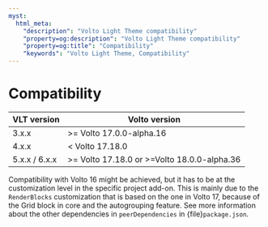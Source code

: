 ```yaml
---
myst:
  html_meta:
    "description": "Volto Light Theme compatibility"
    "property=og:description": "Volto Light Theme compatibility"
    "property=og:title": "Compatibility"
    "keywords": "Volto Light Theme, Compatibility"
---
```


# Compatibility

| VLT version | Volto version |
|-------------|---------------|
| 3.x.x       |   >= Volto 17.0.0-alpha.16  |
| 4.x.x       |   < Volto 17.18.0  |
| 5.x.x / 6.x.x |   >= Volto 17.18.0 or >=Volto 18.0.0-alpha.36  |

Compatibility with Volto 16 might be achieved, but it has to be at the customization level in the specific project add-on.
This is mainly due to the `RenderBlocks` customization that is based on the one in Volto 17, because of the Grid block in core and the autogrouping feature.
See more information about the other dependencies in `peerDependencies` in {file}`package.json`.
